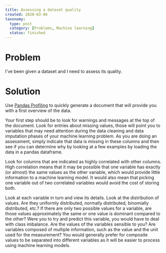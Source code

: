 ```yaml
---
title: Assessing a dataset quality
created: 2020-03-06
taxonomy:
  type: post
  category: [Problems, Machine learning]
  status: finished
---
```


# Problem
I've been given a dataset and I need to assess its quality.

# Solution
Use [Pandas Profiling](https://github.com/pandas-profiling/pandas-profiling) to quickly generate a document that will provide you with a first overview of the data.

Your first step should be to look for warnings and messages at the top of the document. Look for entries about missing values, those will point you to variables that may need attention during the data cleaning and data imputation phases of your machine learning problem. As you are doing an assessment, simply indicate that data is missing in these columns and then see if you can determine why by looking at a few examples by loading the data in a pandas dataframe.

Look for columns that are indicated as highly correlated with other columns. High correlation means that it may be possible that one variable has exactly (or almost) the same values as the other variable, which would provide little information to a machine learning model. It would also mean that picking one variable out of two correlated variables would avoid the cost of storing both.

Look at each variable in turn and view its details. Look at the distribution of values. Are they uniformly distributed, normally distributed, binomially distributed, etc.? If there are only two possible values for a variable, are those values approximately the same or one value is dominant compared to the other? Were you to try and predict this variable, you would have to deal with class imbalance. Are the values of the variables sensible to you? Are variables composed of multiple information, such as the value and the unit used for the measurement? You would generally prefer for composite values to be separated into different variables as it will be easier to process using machine learning models.
